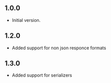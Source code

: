 ## 1.0.0

- Initial version.

## 1.2.0

- Added support for non json responce formats

## 1.3.0

- Added support for serializers